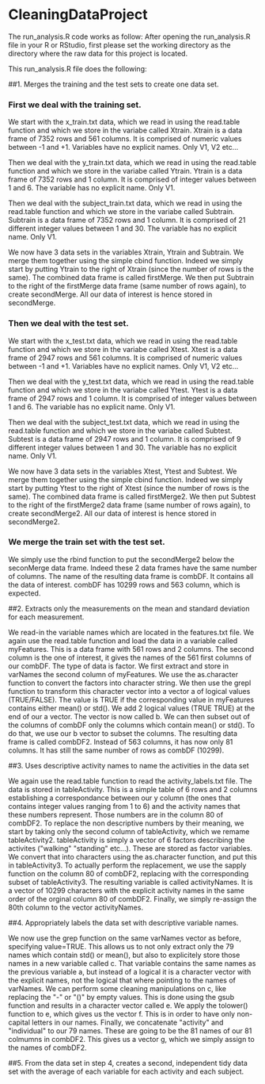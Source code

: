 CleaningDataProject
===================

The run_analysis.R code works as follow:
After opening the run_analysis.R file in your R or RStudio, first please set the working 
directory as the directory where the raw data for this project is located.

This run_analysis.R file does the following:

##1. Merges the training and the test sets to create one data set.

### First we deal with the training set.
We start with the x_train.txt data, which we read in using the read.table function and which we store in the variabe called Xtrain.
Xtrain is a data frame of 7352 rows and 561 columns. It is comprised of numeric values between -1 and +1. Variables have no explicit
names. Only V1, V2 etc...

Then we deal with the y_train.txt data, which we read in using the read.table function and which we store in the variabe called Ytrain.
Ytrain is a data frame of 7352 rows and 1 column. It is comprised of integer values between 1 and 6. The variable has no explicit
name. Only V1.

Then we deal with the subject_train.txt data, which we read in using the read.table function and which we store in the variabe called 
Subtrain.
Subtrain is a data frame of 7352 rows and 1 column. It is comprised of 21 different integer values between 1 and 30. The variable has 
no explicit name. Only V1.

We now have 3 data sets in the variables Xtrain, Ytrain and Subtrain. We merge them together using the simple cbind function. 
Indeed we simply start by putting Ytrain to the right of Xtrain (since the number of rows is the same). The combined data frame is 
called firstMerge. We then put Subtrain to the right of the firstMerge data frame (same number of rows again), to create secondMerge. 
All our data of interest is hence stored in secondMerge. 

### Then we deal with the test set.
We start with the x_test.txt data, which we read in using the read.table function and which we store in the variabe called Xtest.
Xtest is a data frame of 2947 rows and 561 columns. It is comprised of numeric values between -1 and +1. Variables have no explicit
names. Only V1, V2 etc...

Then we deal with the y_test.txt data, which we read in using the read.table function and which we store in the variabe called Ytest.
Ytest is a data frame of 2947 rows and 1 column. It is comprised of integer values between 1 and 6. The variable has no explicit
name. Only V1.

Then we deal with the subject_test.txt data, which we read in using the read.table function and which we store in the variabe called 
Subtest.
Subtest is a data frame of 2947 rows and 1 column. It is comprised of 9 different integer values between 1 and 30. The variable has 
no explicit name. Only V1.

We now have 3 data sets in the variables Xtest, Ytest and Subtest. We merge them together using the simple cbind function. 
Indeed we simply start by putting Ytest to the right of Xtest (since the number of rows is the same). The combined data frame is 
called firstMerge2. We then put Subtest to the right of the firstMerge2 data frame (same number of rows again), to create secondMerge2. 
All our data of interest is hence stored in secondMerge2. 

### We merge the train set with the test set.
We simply use the rbind function to put the secondMerge2 below the seconMerge data frame. Indeed these 2 data frames have the same number 
of columns. The name of the resulting data frame is combDF. It contains all the data of interest. combDF has 10299 rows and 563 column, 
which is expected. 

##2. Extracts only the measurements on the mean and standard deviation for each measurement. 

We read-in the variable names which are located in the features.txt file. We again use the read.table function and load the data in a 
variable called myFeatures. 
This is a data frame with 561 rows and 2 columns. The second column is the one of interest, it gives the names of the 561 first columns 
of our combDF. The type of data is factor. 
We first extract and store in varNames the second column of myFeatures. We use the as.character function to convert the factors into 
character string. 
We then use the grepl function to transform this character vector into a vector a of logical values (TRUE/FALSE). The value is TRUE if the 
corresponding value in myFeatures contains either mean() or std(). 
We add 2 logical values (TRUE TRUE) at the end of our a vector. The vector is now called b.
We can then subset out of the columns of combDF only the columns which contain mean() or std(). To do that, we use our b vector to subset 
the columns. The resulting data frame is called combDF2. Instead of 563 columns, it has now only 81 columns. It has still the same number
of rows as combDF (10299).

##3. Uses descriptive activity names to name the activities in the data set

We again use the read.table function to read the activity_labels.txt file. The data is stored in tableActivity. This is a simple table of 
6 rows and 2 columns establishing a correspondance between our y column (the ones that contains integer values ranging from 1 to 6) and 
the activity names that these numbers represent. Those numbers are in the column 80 of combDF2. 
To replace the non descriptive numbers by their meaning, we start by taking only the second column of tableActivity, which we remame 
tableActivity2. tableActivity is simply a vector of 6 factors describing the activites ("walking" "standing" etc...). These are stored 
as factor variables. We convert that into characters using the as.character function, and put this in tableActivity3.
To actually perform the replacement, we use the sapply function on the column 80 of combDF2, replacing with the corresponding subset of 
tableActivity3. The resulting variable is called activityNames. It is a vector of 10299 characters with the explicit activity names in the 
same order of the orginal column 80 of combDF2.
Finally, we simply re-assign the 80th column to the vector activityNames.  

##4. Appropriately labels the data set with descriptive variable names. 

We now use the grep function on the same varNames vector as before, specifying value=TRUE. This allows us to not only extract only the 79 names
which contain std() or mean(), but also to explicitely store those names in a new variable called c. That variable contains the same names
as the previous variable a, but instead of a logical it is a character vector with the explicit names, not the logical that where pointing 
to the names of varNames.
We can perform some cleaning manipulations on c, like replacing the "-" or "()" by empty values. This is done using the gsub function and results 
in a character vector called e. We apply the tolower() function to e, which gives us the vector f. This is in order to have only non-capital
letters in our names. Finally, we concatenate "activity" and "individual" to our 79 names. These are going to be the 81 names of our 81 colmumns 
in combDF2. This gives us a vector g, which we simply assign to the names of combDF2. 

##5. From the data set in step 4, creates a second, independent tidy data set with the average of each 
variable for each activity and each subject.



